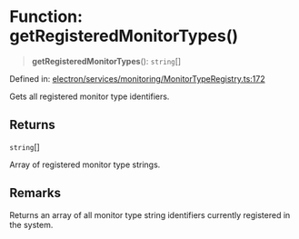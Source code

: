 # Function: getRegisteredMonitorTypes()

> **getRegisteredMonitorTypes**(): `string`[]

Defined in: [electron/services/monitoring/MonitorTypeRegistry.ts:172](https://github.com/Nick2bad4u/Uptime-Watcher/blob/8a1973382d5fe14c52996ecda381894eb7ecd4a6/electron/services/monitoring/MonitorTypeRegistry.ts#L172)

Gets all registered monitor type identifiers.

## Returns

`string`[]

Array of registered monitor type strings.

## Remarks

Returns an array of all monitor type string identifiers currently registered in the system.
